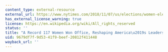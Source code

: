```yaml
---
content_type: external-resource
external_url: https://www.nytimes.com/2018/11/07/us/elections/women-elected-midterm-elections.html
has_external_license_warning: true
license: https://en.wikipedia.org/wiki/All_rights_reserved
status: ''
title: "A Record 117 Women Won Office, Reshaping America\u2019s Leadership"
uid: 9679df7f-9d53-41f9-beef-20812f411448
wayback_url: ''
---
```

